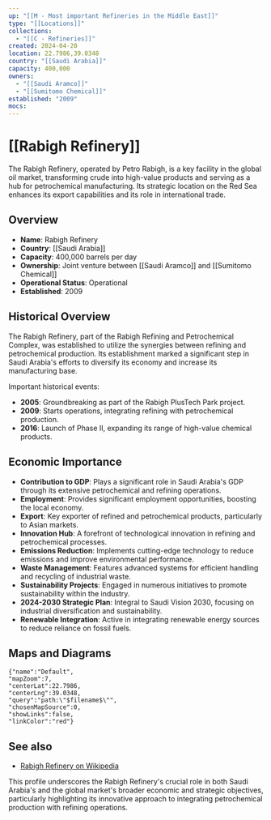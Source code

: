 ```yaml
---
up: "[[M - Most important Refineries in the Middle East]]"
type: "[[Locations]]"
collections:
  - "[[C - Refineries]]"
created: 2024-04-20
location: 22.7986,39.0348
country: "[[Saudi Arabia]]"
capacity: 400,000
owners:
  - "[[Saudi Aramco]]"
  - "[[Sumitomo Chemical]]"
established: "2009"
mocs: 
---
```


# [[Rabigh Refinery]]

The Rabigh Refinery, operated by Petro Rabigh, is a key facility in the global oil market, transforming crude into high-value products and serving as a hub for petrochemical manufacturing. Its strategic location on the Red Sea enhances its export capabilities and its role in international trade.

## Overview

- **Name**: Rabigh Refinery
- **Country**: [[Saudi Arabia]]
- **Capacity**: 400,000 barrels per day
- **Ownership**: Joint venture between [[Saudi Aramco]] and [[Sumitomo Chemical]]
- **Operational Status**: Operational
- **Established**: 2009

## Historical Overview

The Rabigh Refinery, part of the Rabigh Refining and Petrochemical Complex, was established to utilize the synergies between refining and petrochemical production. Its establishment marked a significant step in Saudi Arabia's efforts to diversify its economy and increase its manufacturing base.

Important historical events:
- **2005**: Groundbreaking as part of the Rabigh PlusTech Park project.
- **2009**: Starts operations, integrating refining with petrochemical production.
- **2016**: Launch of Phase II, expanding its range of high-value chemical products.

## Economic Importance 

- **Contribution to GDP**: Plays a significant role in Saudi Arabia's GDP through its extensive petrochemical and refining operations.
- **Employment**: Provides significant employment opportunities, boosting the local economy.
- **Export**: Key exporter of refined and petrochemical products, particularly to Asian markets.
- **Innovation Hub**: A forefront of technological innovation in refining and petrochemical processes.
- **Emissions Reduction**: Implements cutting-edge technology to reduce emissions and improve environmental performance.
- **Waste Management**: Features advanced systems for efficient handling and recycling of industrial waste.
- **Sustainability Projects**: Engaged in numerous initiatives to promote sustainability within the industry.
- **2024-2030 Strategic Plan**: Integral to Saudi Vision 2030, focusing on industrial diversification and sustainability.
- **Renewable Integration**: Active in integrating renewable energy sources to reduce reliance on fossil fuels.

## Maps and Diagrams

```mapview
{"name":"Default",
"mapZoom":7,
"centerLat":22.7986,
"centerLng":39.0348,
"query":"path:\"$filename$\"",
"chosenMapSource":0,
"showLinks":false,
"linkColor":"red"}
```

## See also

- [Rabigh Refinery on Wikipedia](https://en.wikipedia.org/wiki/Rabigh_Refining_and_Petrochemical_Company)

This profile underscores the Rabigh Refinery's crucial role in both Saudi Arabia's and the global market's broader economic and strategic objectives, particularly highlighting its innovative approach to integrating petrochemical production with refining operations.